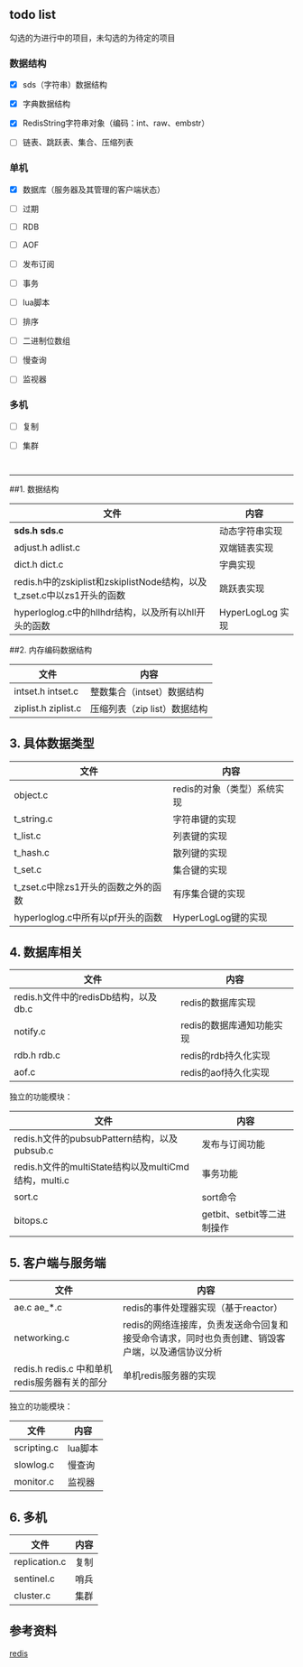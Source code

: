 ## todo list

勾选的为进行中的项目，未勾选的为待定的项目

### 数据结构

- [x] sds（字符串）数据结构
- [x] 字典数据结构
- [x] RedisString字符串对象（编码：int、raw、embstr）
- [ ] 链表、跳跃表、集合、压缩列表


### 单机

- [x] 数据库（服务器及其管理的客户端状态）


- [ ] 过期


- [ ] RDB


- [ ] AOF
- [ ] 发布订阅
- [ ] 事务
- [ ] lua脚本
- [ ] 排序
- [ ] 二进制位数组
- [ ] 慢查询
- [ ] 监视器

### 多机

- [ ] 复制

- [ ] 集群

      ​

---



##1. 数据结构

| 文件                                       | 内容             |
| ---------------------------------------- | -------------- |
| **sds.h  sds.c**                         | 动态字符串实现        |
| adjust.h  adlist.c                       | 双端链表实现         |
| dict.h  dict.c                           | 字典实现           |
| redis.h中的zskiplist和zskiplistNode结构，以及t_zset.c中以zs1开头的函数 | 跳跃表实现          |
| hyperloglog.c中的hllhdr结构，以及所有以hll开头的函数    | HyperLogLog 实现 |



##2. 内存编码数据结构

| 文件                   | 内容                 |
| -------------------- | ------------------ |
| intset.h  intset.c   | 整数集合（intset）数据结构   |
| ziplist.h  ziplist.c | 压缩列表（zip list）数据结构 |



## 3. 具体数据类型

| 文件                       | 内容               |
| ------------------------ | ---------------- |
| object.c                 | redis的对象（类型）系统实现 |
| t_string.c               | 字符串键的实现          |
| t_list.c                 | 列表键的实现           |
| t_hash.c                 | 散列键的实现           |
| t_set.c                  | 集合键的实现           |
| t_zset.c中除zs1开头的函数之外的函数  | 有序集合键的实现         |
| hyperloglog.c中所有以pf开头的函数 | HyperLogLog键的实现  |



## 4. 数据库相关

| 文件                          | 内容              |
| --------------------------- | --------------- |
| redis.h文件中的redisDb结构，以及db.c | redis的数据库实现     |
| notify.c                    | redis的数据库通知功能实现 |
| rdb.h  rdb.c                | redis的rdb持久化实现  |
| aof.c                       | redis的aof持久化实现  |



独立的功能模块：

| 文件                                       | 内容                  |
| ---------------------------------------- | ------------------- |
| redis.h文件的pubsubPattern结构，以及pubsub.c     | 发布与订阅功能             |
| redis.h文件的multiState结构以及multiCmd结构，multi.c | 事务功能                |
| sort.c                                   | sort命令              |
| bitops.c                                 | getbit、setbit等二进制操作 |



## 5. 客户端与服务端

| 文件                                 | 内容                                       |
| ---------------------------------- | ---------------------------------------- |
| ae.c  ae_*.c                       | redis的事件处理器实现（基于reactor）                 |
| networking.c                       | redis的网络连接库，负责发送命令回复和接受命令请求，同时也负责创建、销毁客户端，以及通信协议分析 |
| redis.h  redis.c 中和单机redis服务器有关的部分 | 单机redis服务器的实现                            |



独立的功能模块：

| 文件          | 内容    |
| ----------- | ----- |
| scripting.c | lua脚本 |
| slowlog.c   | 慢查询   |
| monitor.c   | 监视器   |



## 6. 多机

| 文件            | 内容   |
| ------------- | ---- |
| replication.c | 复制   |
| sentinel.c    | 哨兵   |
| cluster.c     | 集群   |




## 参考资料

[redis](http://blog.huangz.me/diary/2014/how-to-read-redis-source-code.html)
